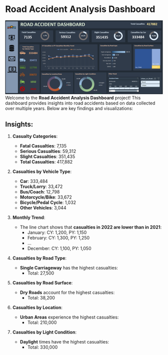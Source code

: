 # Road Accident Analysis Dashboard
![Dashboard Image](Dashboard%20image.PNG)
Welcome to the **Road Accident Analysis Dashboard** project! This dashboard provides insights into road accidents based on data collected over multiple years. Below are key findings and visualizations:

## Insights:

1. **Casualty Categories**:
   - **Fatal Casualties**: 7,135
   - **Serious Casualties**: 59,312
   - **Slight Casualties**: 351,435
   - **Total Casualties**: 417,882

2. **Casualties by Vehicle Type**:
   - **Car**: 333,484
   - **Truck/Lorry**: 33,472
   - **Bus/Coach**: 12,798
   - **Motorcycle/Bike**: 33,672
   - **Bicycle/Pedal Cycle**: 1,032
   - **Other Vehicles**: 3,044

3. **Monthly Trend**:
   - The line chart shows that **casualties in 2022 are lower than in 2021**:
     - January: CY: 1,200, PY: 1,150
     - February: CY: 1,300, PY: 1,250
     - ...
     - December: CY: 1,100, PY: 1,050

4. **Casualties by Road Type**:
   - **Single Carriageway** has the highest casualties:
     - Total: 27,500

5. **Casualties by Road Surface**:
   - **Dry Roads** account for the highest casualties:
     - Total: 38,200

6. **Casualties by Location**:
   - **Urban Areas** experience the highest casualties:
     - Total: 210,000

7. **Casualties by Light Condition**:
   - **Daylight** times have the highest casualties:
     - Total: 330,000
